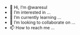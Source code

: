 - 👋 Hi, I’m @waresul
- 👀 I’m interested in ...
- 🌱 I’m currently learning ...
- 💞️ I’m looking to collaborate on ...
- 📫 How to reach me ...

<!---
waresul/waresul is a ✨ special ✨ repository because its `README.md` (this file) appears on your GitHub profile.
You can click the Preview link to take a look at your changes.
--->
